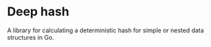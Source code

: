 # Deep hash

A library for calculating a deterministic hash for simple or nested data structures
in Go.
